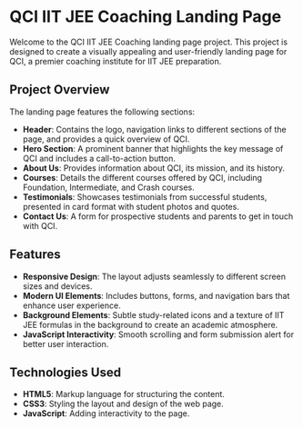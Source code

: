 # QCI IIT JEE Coaching Landing Page

Welcome to the QCI IIT JEE Coaching landing page project. This project is designed to create a visually appealing and user-friendly landing page for QCI, a premier coaching institute for IIT JEE preparation.

## Project Overview

The landing page features the following sections:
- **Header**: Contains the logo, navigation links to different sections of the page, and provides a quick overview of QCI.
- **Hero Section**: A prominent banner that highlights the key message of QCI and includes a call-to-action button.
- **About Us**: Provides information about QCI, its mission, and its history.
- **Courses**: Details the different courses offered by QCI, including Foundation, Intermediate, and Crash courses.
- **Testimonials**: Showcases testimonials from successful students, presented in card format with student photos and quotes.
- **Contact Us**: A form for prospective students and parents to get in touch with QCI.

## Features

- **Responsive Design**: The layout adjusts seamlessly to different screen sizes and devices.
- **Modern UI Elements**: Includes buttons, forms, and navigation bars that enhance user experience.
- **Background Elements**: Subtle study-related icons and a texture of IIT JEE formulas in the background to create an academic atmosphere.
- **JavaScript Interactivity**: Smooth scrolling and form submission alert for better user interaction.

## Technologies Used

- **HTML5**: Markup language for structuring the content.
- **CSS3**: Styling the layout and design of the web page.
- **JavaScript**: Adding interactivity to the page.
